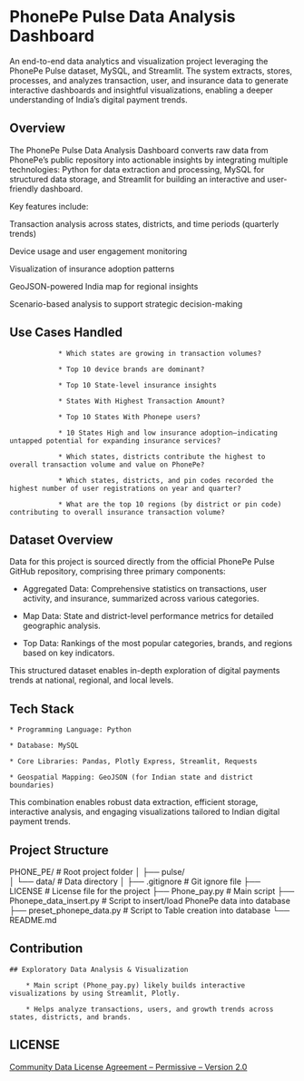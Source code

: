 # PhonePe Pulse Data Analysis Dashboard

An end-to-end data analytics and visualization project leveraging the PhonePe Pulse dataset, MySQL, and Streamlit. The system extracts, stores, processes, and analyzes transaction, user, and insurance data to generate interactive dashboards and insightful visualizations, enabling a deeper understanding of India’s digital payment trends.

## Overview

The PhonePe Pulse Data Analysis Dashboard converts raw data from PhonePe’s public repository into actionable insights by integrating multiple technologies: Python for data extraction and processing, MySQL for structured data storage, and Streamlit for building an interactive and user-friendly dashboard.

Key features include:

Transaction analysis across states, districts, and time periods (quarterly trends)

Device usage and user engagement monitoring

Visualization of insurance adoption patterns

GeoJSON-powered India map for regional insights

Scenario-based analysis to support strategic decision-making

## Use Cases Handled

				* Which states are growing in transaction volumes?
				
				* Top 10 device brands are dominant?
				
				* Top 10 State-level insurance insights
				
				* States With Highest Transaction Amount?
				
				* Top 10 States With Phonepe users?
				
				* 10 States High and low insurance adoption—indicating untapped potential for expanding insurance services?
				
				* Which states, districts contribute the highest to overall transaction volume and value on PhonePe?
				
				* Which states, districts, and pin codes recorded the highest number of user registrations on year and quarter?
				
				* What are the top 10 regions (by district or pin code) contributing to overall insurance transaction volume?

## Dataset Overview

Data for this project is sourced directly from the official PhonePe Pulse GitHub repository, comprising three primary components:

* Aggregated Data: Comprehensive statistics on transactions, user activity, and insurance, summarized across various categories.

* Map Data: State and district-level performance metrics for detailed geographic analysis.

* Top Data: Rankings of the most popular categories, brands, and regions based on key indicators.

This structured dataset enables in-depth exploration of digital payments trends at national, regional, and local levels.

## Tech Stack

	* Programming Language: Python
	
	* Database: MySQL
	
	* Core Libraries: Pandas, Plotly Express, Streamlit, Requests
	
	* Geospatial Mapping: GeoJSON (for Indian state and district boundaries)

This combination enables robust data extraction, efficient storage, interactive analysis, and engaging visualizations tailored to Indian digital payment trends.

## Project Structure

PHONE_PE/                      # Root project folder
│
├── pulse/                     
│   └── data/                  # Data directory 
│
├── .gitignore                 # Git ignore file 
├── LICENSE                    # License file for the project
├── Phone_pay.py               # Main script 
├── Phonepe_data_insert.py     # Script to insert/load PhonePe data into database
├── preset_phonepe_data.py     # Script to Table creation into database
└── README.md     

## Contribution

	## Exploratory Data Analysis & Visualization

		* Main script (Phone_pay.py) likely builds interactive visualizations by using Streamlit, Plotly.

		* Helps analyze transactions, users, and growth trends across states, districts, and brands.







## LICENSE

[Community Data License Agreement – Permissive – Version 2.0](https://github.com/PhonePe/pulse/blob/master/LICENSE)








